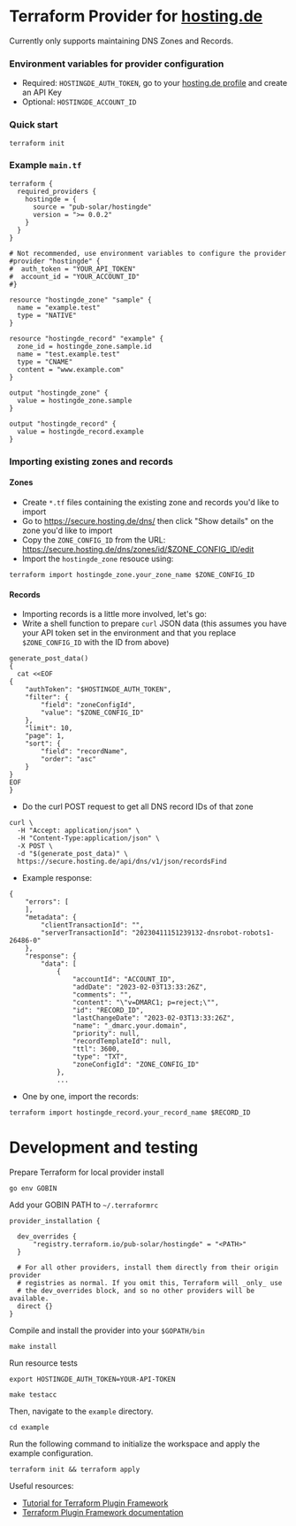 # Terraform Provider for [hosting.de](https://hosting.de)

Currently only supports maintaining DNS Zones and Records.

### Environment variables for provider configuration
- Required: `HOSTINGDE_AUTH_TOKEN`, go to your [hosting.de profile](https://secure.hosting.de/profile) and create an API Key
- Optional: `HOSTINGDE_ACCOUNT_ID`

### Quick start
```shell
terraform init
```

### Example `main.tf`
```
terraform {
  required_providers {
    hostingde = {
      source = "pub-solar/hostingde"
      version = ">= 0.0.2"
    }
  }
}

# Not recommended, use environment variables to configure the provider
#provider "hostingde" {
#  auth_token = "YOUR_API_TOKEN"
#  account_id = "YOUR_ACCOUNT_ID"
#}

resource "hostingde_zone" "sample" {
  name = "example.test"
  type = "NATIVE"
}

resource "hostingde_record" "example" {
  zone_id = hostingde_zone.sample.id
  name = "test.example.test"
  type = "CNAME"
  content = "www.example.com"
}

output "hostingde_zone" {
  value = hostingde_zone.sample
}

output "hostingde_record" {
  value = hostingde_record.example
}
```

### Importing existing zones and records
#### Zones
- Create `*.tf` files containing the existing zone and records you'd like to import
- Go to https://secure.hosting.de/dns/ then click "Show details" on the zone you'd like to import
- Copy the `ZONE_CONFIG_ID` from the URL: https://secure.hosting.de/dns/zones/id/$ZONE_CONFIG_ID/edit
- Import the `hostingde_zone` resouce using:
```shell
terraform import hostingde_zone.your_zone_name $ZONE_CONFIG_ID
```

#### Records
- Importing records is a little more involved, let's go:
- Write a shell function to prepare `curl` JSON data (this assumes you have your
  API token set in the environment and that you replace `$ZONE_CONFIG_ID` with
  the ID from above)
```shell
generate_post_data()
{
  cat <<EOF
{
    "authToken": "$HOSTINGDE_AUTH_TOKEN",
    "filter": {
        "field": "zoneConfigId",
        "value": "$ZONE_CONFIG_ID"
    },
    "limit": 10,
    "page": 1,
    "sort": {
        "field": "recordName",
        "order": "asc"
    }
}
EOF
}
```
- Do the curl POST request to get all DNS record IDs of that zone
```shell
curl \
  -H "Accept: application/json" \
  -H "Content-Type:application/json" \
  -X POST \
  -d "$(generate_post_data)" \
  https://secure.hosting.de/api/dns/v1/json/recordsFind
```
- Example response:
```
{
    "errors": [
    ],
    "metadata": {
        "clientTransactionId": "",
        "serverTransactionId": "20230411151239132-dnsrobot-robots1-26486-0"
    },
    "response": {
        "data": [
            {
                "accountId": "ACCOUNT_ID",
                "addDate": "2023-02-03T13:33:26Z",
                "comments": "",
                "content": "\"v=DMARC1; p=reject;\"",
                "id": "RECORD_ID",
                "lastChangeDate": "2023-02-03T13:33:26Z",
                "name": "_dmarc.your.domain",
                "priority": null,
                "recordTemplateId": null,
                "ttl": 3600,
                "type": "TXT",
                "zoneConfigId": "ZONE_CONFIG_ID"
            },
            ...
```
- One by one, import the records:
```shell
terraform import hostingde_record.your_record_name $RECORD_ID
```

# Development and testing
Prepare Terraform for local provider install
```shell
go env GOBIN
```

Add your GOBIN PATH to `~/.terraformrc`
```
provider_installation {

  dev_overrides {
      "registry.terraform.io/pub-solar/hostingde" = "<PATH>"
  }

  # For all other providers, install them directly from their origin provider
  # registries as normal. If you omit this, Terraform will _only_ use
  # the dev_overrides block, and so no other providers will be available.
  direct {}
}
```

Compile and install the provider into your `$GOPATH/bin`

```shell
make install
```

Run resource tests
```shell
export HOSTINGDE_AUTH_TOKEN=YOUR-API-TOKEN

make testacc
```

Then, navigate to the `example` directory.

```shell
cd example
```

Run the following command to initialize the workspace and apply the example configuration.

```shell
terraform init && terraform apply
```

Useful resources:
- [Tutorial for Terraform Plugin Framework](https://developer.hashicorp.com/terraform/tutorials/providers-plugin-framework/providers-plugin-framework-provider)
- [Terraform Plugin Framework documentation](https://developer.hashicorp.com/terraform/plugin/framework)
